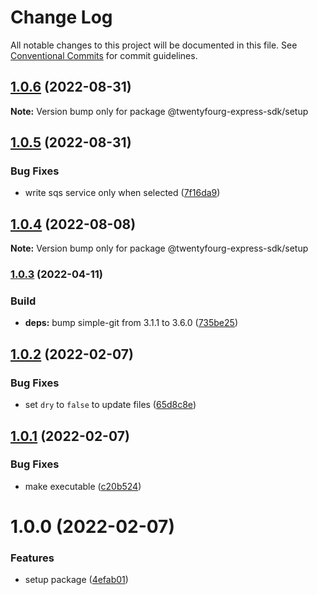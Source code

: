 # Change Log

All notable changes to this project will be documented in this file.
See [Conventional Commits](https://conventionalcommits.org) for commit guidelines.

## [1.0.6](https://github.com/twentyfourg/express-sdk/compare/@twentyfourg-express-sdk/setup@1.0.5...@twentyfourg-express-sdk/setup@1.0.6) (2022-08-31)

**Note:** Version bump only for package @twentyfourg-express-sdk/setup





## [1.0.5](https://github.com/twentyfourg/express-sdk/compare/@twentyfourg-express-sdk/setup@1.0.4...@twentyfourg-express-sdk/setup@1.0.5) (2022-08-31)


### Bug Fixes

* write sqs service only when selected ([7f16da9](https://github.com/twentyfourg/express-sdk/commit/7f16da955dbd75adda10a3e11c8873b31424c483))



## [1.0.4](https://github.com/twentyfourg/express-sdk/compare/@twentyfourg-express-sdk/setup@1.0.3...@twentyfourg-express-sdk/setup@1.0.4) (2022-08-08)

**Note:** Version bump only for package @twentyfourg-express-sdk/setup





### [1.0.3](https://github.com/twentyfourg/express-sdk/compare/@twentyfourg-express-sdk/setup@1.0.2...@twentyfourg-express-sdk/setup@1.0.3) (2022-04-11)


### Build

* **deps:** bump simple-git from 3.1.1 to 3.6.0 ([735be25](https://github.com/twentyfourg/express-sdk/commit/735be256025bf70ec8de6768a612d09d04138091))



## [1.0.2](https://github.com/twentyfourg/express-sdk/compare/@twentyfourg-express-sdk/setup@1.0.1...@twentyfourg-express-sdk/setup@1.0.2) (2022-02-07)


### Bug Fixes

* set `dry` to `false` to update files ([65d8c8e](https://github.com/twentyfourg/express-sdk/commit/65d8c8e7491640a3e9c910939657a19eb619a941))





## [1.0.1](https://github.com/twentyfourg/express-sdk/compare/@twentyfourg-express-sdk/setup@1.0.0...@twentyfourg-express-sdk/setup@1.0.1) (2022-02-07)


### Bug Fixes

* make executable ([c20b524](https://github.com/twentyfourg/express-sdk/commit/c20b52490b84b4c9564557798c23df47fb5d3698))





# 1.0.0 (2022-02-07)


### Features

* setup package ([4efab01](https://github.com/twentyfourg/express-sdk/commit/4efab01a2ba26a924bb2a7848be6b3cc5187292f))
